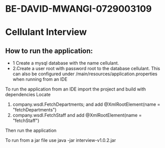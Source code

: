 # BE-DAVID-MWANGI-0729003109
Cellulant Interview
============
How to run the application:
--------
* 1 Create a mysql database with the name cellulant.
* 2.Create a user root with password root to the database cellulant.
  This can also be configured under /main/resources/application.properties when running from an IDE

To run the application from an IDE
import the project and build with dependencies
Locate 
1) company.wsdl.FetchDepartments; and add @XmlRootElement(name = "fetchDepartments")
2) company.wsdl.FetchStaff and add @XmlRootElement(name = "fetchStaff")

Then run the application

To run from a jar file
use java -jar interview-v1.0.2.jar

